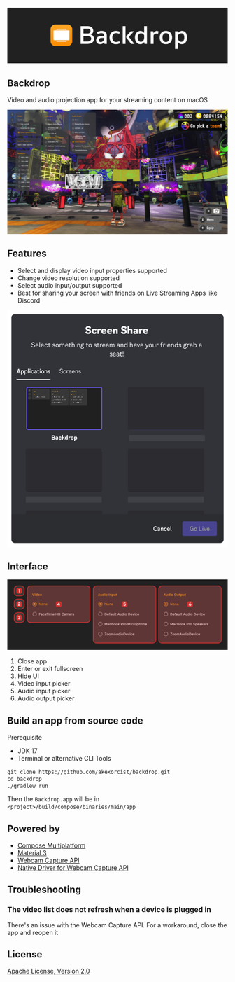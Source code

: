 ![Backdrop app screenshot](./image/image_001.jpg)
## Backdrop
Video and audio projection app for your streaming content on macOS

![Backdrop app screenshot](./image/image_002.jpg)

## Features
* Select and display video input properties supported
* Change video resolution supported
* Select audio input/output supported
* Best for sharing your screen with friends on Live Streaming Apps like Discord

![Sharing Backdrop screen on Discord](./image/image_003.png)

## Interface
![screenshot_003.jpg](./image/image_004.jpg)
1. Close app
2. Enter or exit fullscreen
3. Hide UI
4. Video input picker
5. Audio input picker
6. Audio output picker

## Build an app from source code
Prerequisite
* JDK 17
* Terminal or alternative CLI Tools

```
git clone https://github.com/akexorcist/backdrop.git
cd backdrop
./gradlew run
```

Then the `Backdrop.app` will be in `<project>/build/compose/binaries/main/app`

## Powered by
* [Compose Multiplatform](https://www.jetbrains.com/lp/compose-multiplatform/)
* [Material 3](https://m3.material.io/)
* [Webcam Capture API](https://github.com/sarxos/webcam-capture)
* [Native Driver for Webcam Capture API](https://github.com/eduramiba/webcam-capture-driver-native)

## Troubleshooting
### The video list does not refresh when a device is plugged in
There's an issue with the Webcam Capture API. For a workaround, close the app and reopen it

## License
[Apache License, Version 2.0](./LICENSE.txt)
